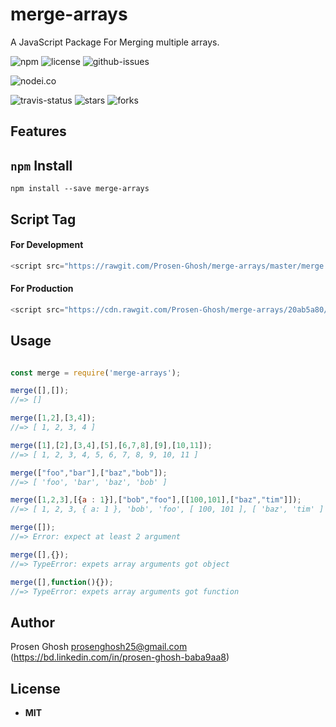 # merge-arrays
A JavaScript Package For Merging multiple arrays.

![npm](https://img.shields.io/npm/v/merge-arrays.svg) ![license](https://img.shields.io/npm/l/merge-arrays.svg) ![github-issues](https://img.shields.io/github/issues/Prosen-Ghosh/merge-arrays.svg) 

![nodei.co](https://nodei.co/npm/merge-arrays.png?downloads=true&downloadRank=true&stars=true)

![travis-status](https://img.shields.io/travis/Prosen-Ghosh/merge-arrays.svg)
![stars](https://img.shields.io/github/stars/Prosen-Ghosh/merge-arrays.svg)
![forks](https://img.shields.io/github/forks/Prosen-Ghosh/merge-arrays.svg)

## Features


## `npm` Install

`npm install --save merge-arrays`


## Script Tag

#### For Development
```js
<script src="https://rawgit.com/Prosen-Ghosh/merge-arrays/master/merge.js"></script>
```

#### For Production
```js
<script src="https://cdn.rawgit.com/Prosen-Ghosh/merge-arrays/20ab5a80/merge.js"></script>
```

## Usage

```js

const merge = require('merge-arrays');

merge([],[]);
//=> []

merge([1,2],[3,4]);
//=> [ 1, 2, 3, 4 ]

merge([1],[2],[3,4],[5],[6,7,8],[9],[10,11]);
//=> [ 1, 2, 3, 4, 5, 6, 7, 8, 9, 10, 11 ]

merge(["foo","bar"],["baz","bob"]);
//=> [ 'foo', 'bar', 'baz', 'bob' ]

merge([1,2,3],[{a : 1}],["bob","foo"],[[100,101],["baz","tim"]]);
//=> [ 1, 2, 3, { a: 1 }, 'bob', 'foo', [ 100, 101 ], [ 'baz', 'tim' ] ]

merge([]);
//=> Error: expect at least 2 argument

merge([],{});
//=> TypeError: expets array arguments got object

merge([],function(){});
//=> TypeError: expets array arguments got function

```

## Author

Prosen Ghosh <prosenghosh25@gmail.com> (https://bd.linkedin.com/in/prosen-ghosh-baba9aa8)

## License

 - **MIT**
